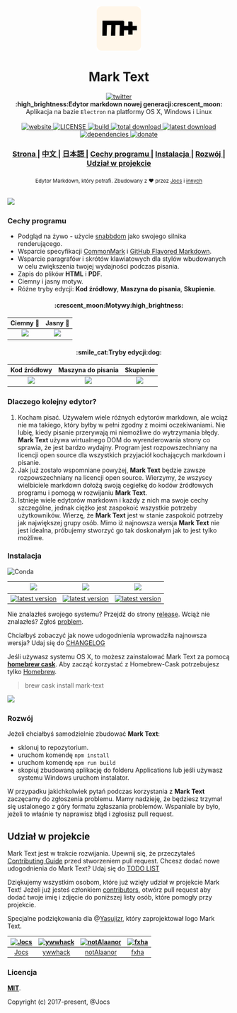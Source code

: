 <p align="center"><img src="https://github.com/marktext/marktext/blob/master/static/logo-small.png" alt="mark text" width="100" height="100"></p>

<h1 align="center">Mark Text</h1>

<div align="center">
  <a href="https://twitter.com/intent/tweet?text=Wow:&url=https%3A%2F%2Fgithub.com%2Fmarktext%2Fmarktext">
    <img src="https://img.shields.io/twitter/url/https/github.com/marktext/marktext.svg?style=for-the-badge" alt="twitter">
  </a>
</div>
<div align="center">
  <strong>:high_brightness:Edytor markdown nowej generacji:crescent_moon:</strong>
</div>
<div align="center">
  Aplikacja na bazie <code>Electron</code> na platformy OS X, Windows i Linux
</div>

<br />

<div align="center">
  <!-- Version -->
  <a href="https://marktext.github.io/website">
    <img src="https://badge.fury.io/gh/jocs%2Fmarktext.svg" alt="website">
  </a>
  <!-- License -->
  <a href="https://marktext.github.io/website">
    <img src="https://img.shields.io/github/license/marktext/marktext.svg" alt="LICENSE">
  </a>
  <!-- Build Status -->
  <a href="https://marktext.github.io/website">
    <img src="https://travis-ci.org/marktext/marktext.svg?branch=master" alt="build">
  </a>
  <!-- Downloads total -->
  <a href="https://marktext.github.io/website">
    <img src="https://img.shields.io/github/downloads/marktext/marktext/total.svg" alt="total download">
  </a>
  <!-- Downloads latest release -->
  <a href="https://marktext.github.io/website">
    <img src="https://img.shields.io/github/downloads/marktext/marktext/v0.9.25/total.svg" alt="latest download">
  </a>
  <!-- deps -->
  <a href="https://marktext.github.io/website">
    <img src="https://img.shields.io/hackage-deps/v/lens.svg" alt="dependencies">
  </a>
  <!-- donates -->
  <a href="https://opencollective.com/marktext">
    <img src="https://opencollective.com/marktext/tiers/backer/badge.svg?label=backer&color=brightgreen" alt="donate">
  </a>
</div>

<div align="center">
  <h3>
    <a href="https://marktext.github.io/website">
      Strona
    </a>
    <span> | </span>
    <a href="https://github.com/marktext/marktext/blob/master/doc/i18n/zh_cn.md#readme">
      中文
    </a>
    <span> | </span>
    <a href="https://github.com/marktext/marktext/blob/master/doc/i18n/ja.md#readme">
      日本語
    </a>
    <span> | </span>
    <a href="https://github.com/marktext/marktext#features">
      Cechy programu
    </a>
    <span> | </span>
    <a href="https://github.com/marktext/marktext#download-and-install">
      Instalacja
    </a>
    <span> | </span>
    <a href="https://github.com/marktext/marktext#development">
      Rozwój
    </a>
    <span> | </span>
    <a href="https://github.com/marktext/marktext#contribution">
      Udział w projekcie
    </a>
  </h3>
</div>

<div align="center">
  <sub>Edytor Markdown, który potrafi. Zbudowany z ❤︎ przez
    <a href="https://github.com/Jocs">Jocs</a> i
    <a href="https://github.com/marktext/marktext/graphs/contributors">
      innych
    </a>
  </sub>
</div>

<br />

![](https://github.com/marktext/marktext/blob/master/doc/marktext.gif)

### Cechy programu

- Podgląd na żywo - użycie [snabbdom](https://github.com/snabbdom/snabbdom) jako swojego silnika renderującego.
- Wsparcie specyfikacji [CommonMark](https://spec.commonmark.org/0.28/) i [GitHub Flavored Markdown](https://github.github.com/gfm/).
- Wsparcie paragrafów i skrótów klawiatowych dla stylów wbudowanych w celu zwiększenia twojej wydajności podczas pisania.
- Zapis do plików **HTML** i **PDF**.
- Ciemny i jasny motyw.
- Różne tryby edycji: **Kod źródłowy**, **Maszyna do pisania**, **Skupienie**.

<h4 align="center">:crescent_moon:Motywy:high_brightness:</h4>

| Ciemny :crescent_moon:                                             | Jasny :high_brightness:                                             |
|:------------------------------------------------------------------:|:-------------------------------------------------------------------:|
| ![](https://github.com/marktext/marktext/blob/master/doc/dark.jpg) | ![](https://github.com/marktext/marktext/blob/master/doc/light.jpg) |

<h4 align="center">:smile_cat:Tryby edycji:dog:</h4>

| Kod źródłowy                                                         | Maszyna do pisania                                                       | Skupienie                                                           |
|:--------------------------------------------------------------------:|:------------------------------------------------------------------------:|:-------------------------------------------------------------------:|
| ![](https://github.com/marktext/marktext/blob/master/doc/source.gif) | ![](https://github.com/marktext/marktext/blob/master/doc/typewriter.gif) | ![](https://github.com/marktext/marktext/blob/master/doc/focus.gif) |

### Dlaczego kolejny edytor?

1. Kocham pisać. Używałem wiele różnych edytorów markdown, ale wciąż nie ma takiego, który byłby w pełni zgodny z moimi oczekiwaniami. Nie lubię, kiedy pisanie przerywają mi niemożliwe do wytrzymania błędy. **Mark Text** używa wirtualnego DOM do wyrenderowania strony co sprawia, że jest bardzo wydajny. Program jest rozpowszechniany na licencji open source dla wszystkich przyjaciół kochających markdown i pisanie.
2. Jak już zostało wspomniane powyżej, **Mark Text** będzie zawsze rozpowszechniany na licencji open source. Wierzymy, że wszyscy wielbiciele markdown dołożą swoją cegiełkę do kodów źródłowych programu i pomogą w rozwijaniu **Mark Text**.
3. Istnieje wiele edytorów markdown i każdy z nich ma swoje cechy szczególne, jednak ciężko jest zaspokoić wszystkie potrzeby użytkowników. Wierzę, że **Mark Text** jest w stanie zaspokoić potrzeby jak największej grupy osób. Mimo iż najnowsza wersja **Mark Text** nie jest idealna, próbujemy stworzyć go tak doskonałym jak to jest tylko możliwe.

### Instalacja

![Conda](https://img.shields.io/conda/pn/conda-forge/python.svg?style=for-the-badge)

| ![]( https://github.com/ryanoasis/nerd-fonts/wiki/screenshots/v1.0.x/mac-pass-sm.png)                                                                                                             | ![]( https://github.com/ryanoasis/nerd-fonts/wiki/screenshots/v1.0.x/windows-pass-sm.png)                                                                                                                     | ![]( https://github.com/ryanoasis/nerd-fonts/wiki/screenshots/v1.0.x/linux-pass-sm.png)                                                                                                                                   |
|:-------------------------------------------------------------------------------------------------------------------------------------------------------------------------------------------------:|:-------------------------------------------------------------------------------------------------------------------------------------------------------------------------------------------------------------:|:-------------------------------------------------------------------------------------------------------------------------------------------------------------------------------------------------------------------------:|
| [![latest version](https://img.shields.io/github/downloads/marktext/marktext/latest/marktext-0.9.25.dmg.svg)](https://github.com/marktext/marktext/releases/download/v0.9.25/marktext-0.9.25.dmg) | [![latest version](https://img.shields.io/github/downloads/marktext/marktext/latest/marktext-setup-0.9.25.exe.svg)](https://github.com/marktext/marktext/releases/download/v0.9.25/marktext-setup-0.9.25.exe) | [![latest version](https://img.shields.io/github/downloads/marktext/marktext/latest/marktext-0.9.25-x86_64.AppImage.svg)](https://github.com/marktext/marktext/releases/download/v0.9.25/marktext-0.9.25-x86_64.AppImage) |

Nie znalazłeś swojego systemu? Przejdź do strony [release](https://github.com/marktext/marktext/releases). Wciąż nie znalazłeś? Zgłoś [problem](https://github.com/marktext/marktext/issues).

Chciałbyś zobaczyć jak nowe udogodnienia wprowadziła najnowsza wersja? Udaj się do [CHANGELOG](https://github.com/marktext/marktext/blob/master/.github/CHANGELOG.md)

Jeśli używasz systemu OS X, to możesz zainstalować Mark Text za pomocą [**homebrew cask**](https://github.com/caskroom/homebrew-cask). Aby zacząć korzystać z Homebrew-Cask potrzebujesz tylko [Homebrew](https://brew.sh/).

> brew cask install mark-text

![](https://github.com/marktext/marktext/blob/master/doc/brew-cask.gif)

### Rozwój

Jeżeli chciałbyś samodzielnie zbudować **Mark Text**:

- sklonuj to repozytorium.
- uruchom komendę `npm install`
- uruchom komendę `npm run build`
- skopiuj zbudowaną aplikację do folderu Applications lub jeśli używasz systemu Windows uruchom instalator.

W przypadku jakichkolwiek pytań podczas korzystania z **Mark Text** zaczęcamy do zgłoszenia problemu. Mamy nadzieję, że będziesz trzymał się ustalonego z góry formatu zgłaszania problemów. Wspaniale by było, jeżeli to właśnie ty naprawisz błąd i zgłosisz pull request.

## Udział w projekcie

Mark Text jest w trakcie rozwijania. Upewnij się, że przeczytałeś [Contributing Guide](https://github.com/marktext/marktext/blob/master/.github/CONTRIBUTING.md) przed stworzeniem pull request. Chcesz dodać nowe udogodnienia do Mark Text? Udaj się do [TODO LIST](https://github.com/marktext/marktext/blob/master/.github/TODOLIST.md)

Dziękujemy wszystkim osobom, które już wzięły udział w projekcie Mark Text! Jeżeli już jesteś członkiem [contributors](https://github.com/marktext/marktext/graphs/contributors), otwórz pull request aby dodać twoje imię i zdjęcie do poniższej listy osób, które pomogły przy projekcie.

Specjalne podziękowania dla @[Yasujizr](https://github.com/Yasujizr), który zaprojektował logo Mark Text.

| [![Jocs](https://avatars0.githubusercontent.com/u/9712830?s=150&v=4)](https://github.com/Jocs) | [![ywwhack](https://avatars1.githubusercontent.com/u/8746197?s=150&v=4)](https://github.com/ywwhack) | [![notAlaanor](https://avatars1.githubusercontent.com/u/17591936?s=150&v=4)](https://github.com/notAlaanor) | [![fxha](https://avatars1.githubusercontent.com/u/22716132?s=150&v=4)](https://github.com/fxha) |
|:----------------------------------------------------------------------------------------------:|:----------------------------------------------------------------------------------------------------:|:-----------------------------------------------------------------------------------------------------------:|:-----------------------------------------------------------------------------------------------:|
| [Jocs](https://github.com/Jocs)                                                                | [ywwhack](https://github.com/ywwhack)                                                                | [notAlaanor](https://github.com/notAlaanor)                                                                 | [fxha](https://github.com/fxha)                                                                 |

### Licencja

 [**MIT**](https://github.com/marktext/marktext/blob/master/LICENSE).

Copyright (c) 2017-present, @Jocs
